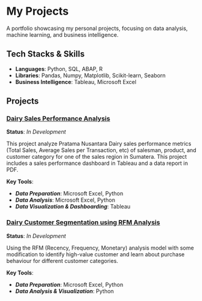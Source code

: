 # My Projects
A portfolio showcasing my personal projects, focusing on data analysis, machine learning, and business intelligence.

## Tech Stacks & Skills
- **Languages**: Python, SQL, ABAP, R
- **Libraries**: Pandas, Numpy, Matplotlib, Scikit-learn, Seaborn
- **Business Intelligence**: Tableau, Microsoft Excel

## Projects
### [Dairy Sales Performance Analysis](https://github.com/raihan-fauzan/dairy-sales-performance-analysis)
**Status**: _In Development_

This project analyze Pratama Nusantara Dairy sales performance metrics (Total Sales, Average Sales per Transaction, etc) of salesman, product, and customer category for one of the sales region in Sumatera. This project includes a sales performance dashboard in Tableau and a data report in PDF.

**Key Tools**:
- **_Data Preparation_**: Microsoft Excel, Python
- **_Data Analysis_**: Microsoft Excel, Python
- **_Data Visualization & Dashboarding_**: Tableau

### [Dairy Customer Segmentation using RFM Analysis](https://github.com/raihan-fauzan/customer-segmentation-analysis)

**Status**: _In Development_

Using the RFM (Recency, Frequency, Monetary) analysis model with some modification to identify high-value customer and learn about purchase behaviour for different customer categories.

**Key Tools**:
- **_Data Preparation_**: Microsoft Excel, Python
- **_Data Analysis & Visualization_**: Python
